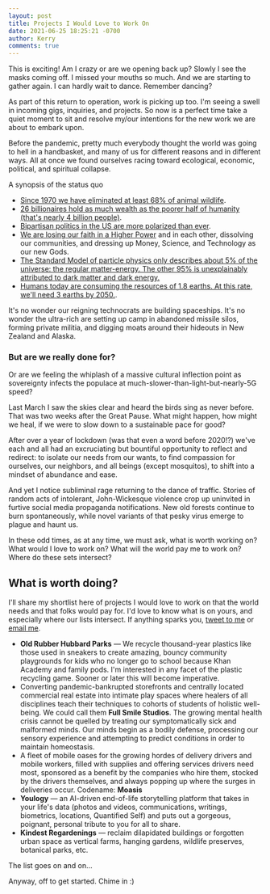 ```yaml
---
layout: post
title: Projects I Would Love to Work On
date: 2021-06-25 18:25:21 -0700
author: Kerry
comments: true
---
```


This is exciting! Am I crazy or are we opening back up? Slowly I see the masks coming off. I missed your mouths so much. And we are starting to gather again. I can hardly wait to dance. Remember dancing?

As part of this return to operation, work is picking up too. I'm seeing a swell in incoming gigs, inquiries, and projects. So now is a perfect time take a quiet moment to sit and resolve my/our intentions for the new work we are about to embark upon.

Before the pandemic, pretty much everybody thought the world was going to hell in a handbasket, and many of us for different reasons and in different ways. All at once we found ourselves racing toward ecological, economic, political, and spiritual collapse.

A synopsis of the status quo

- [Since 1970 we have eliminated at least 68% of animal wildlife](https://www.worldwildlife.org/publications/living-planet-report-2020).
- [26 billionaires hold as much wealth as the poorer half of humanity (that's nearly 4 billion people)](https://www.oxfamamerica.org/explore/research-publications/public-good-or-private-wealth/).
- [Bipartisan politics in the US are more polarized than ever](https://www.sciencedirect.com/science/article/abs/pii/S0378873317303039?via%3Dihub).
- [We are losing our faith in a Higher Power](https://twitter.com/ryanburge/status/1108183399364263936) and in each other, dissolving our communities, and dressing up Money, Science, and Technology as our new Gods.
- [The Standard Model of particle physics only describes about 5% of the universe: the regular matter-energy. The other 95% is unexplainably attributed to dark matter and dark energy.](https://iopscience.iop.org/article/10.1088/1361-6552/aa5b25)
- [Humans today are consuming the resources of 1.8 earths. At this rate, we'll need 3 earths by 2050.](https://populationmatters.org/resources-consumption).

It's no wonder our reigning technocrats are building spaceships. It's no wonder the ultra-rich are setting up camp in abandoned missile silos, forming private militia, and digging moats around their hideouts in New Zealand and Alaska.

### But are we really done for?

Or are we feeling the whiplash of a massive cultural inflection point as sovereignty infects the populace at much-slower-than-light-but-nearly-5G speed?

Last March I saw the skies clear and heard the birds sing as never before. That was two weeks after the Great Pause. What might happen, how might we heal, if we were to slow down to a sustainable pace for good?

After over a year of lockdown (was that even a word before 2020!?) we've each and all had an excruciating but bountiful opportunity to reflect and redirect: to isolate our needs from our wants, to find compassion for ourselves, our neighbors, and all beings (except mosquitos), to shift into a mindset of abundance and ease.

And yet I notice subliminal rage returning to the dance of traffic. Stories of random acts of intolerant, John-Wickesque violence crop up uninvited in furtive social media propaganda notifications. New old forests continue to burn spontaneously, while novel variants of that pesky virus emerge to plague and haunt us.

In these odd times, as at any time, we must ask, what is worth working on? What would I love to work on? What will the world pay me to work on? Where do these sets intersect?

## What is worth doing?

I'll share my shortlist here of projects I would love to work on that the world needs and that folks would pay for. I'd love to know what is on yours, and especially where our lists intersect. If anything sparks you, [tweet to me](https://twitter.com/kerryourself) or [email me](mailto:krry.dev@gmail.com).

- **Old Rubber Hubbard Parks** — We recycle thousand-year plastics like those used in sneakers to create amazing, bouncy community playgrounds for kids who no longer go to school because Khan Academy and family pods. I'm interested in any facet of the plastic recycling game. Sooner or later this will become imperative.
- Converting pandemic-bankrupted storefronts and centrally located commercial real estate into intimate play spaces where healers of all disciplines teach their techniques to cohorts of students of holistic well-being. We could call them **Full Smile Studios**. The growing mental health crisis cannot be quelled by treating our symptomatically sick and malformed minds. Our minds begin as a bodily defense, processing our sensory experience and attempting to predict conditions in order to maintain homeostasis.
- A fleet of mobile oases for the growing hordes of delivery drivers and mobile workers, filled with supplies and offering services drivers need most, sponsored as a benefit by the companies who hire them, stocked by the drivers themselves, and always popping up where the surges in deliveries occur. Codename: **Moasis**
- **Youlogy** — an AI-driven end-of-life storytelling platform that takes in your life's data (photos and videos, communications, writings, biometrics, locations, Quantified Self) and puts out a gorgeous, poignant, personal tribute to you for all to share.
- **Kindest Regardenings** — reclaim dilapidated buildings or forgotten urban space as vertical farms, hanging gardens, wildlife preserves, botanical parks, etc.

The list goes on and on…

Anyway, off to get started. Chime in :)

